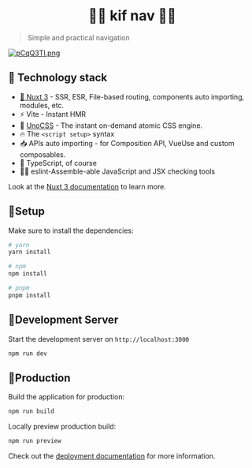 <div align="center">
  <br/>
  <h1>🏳️‍🌈 <b>kif nav 🏳️‍🌈</b></h1>
</div>

> Simple and practical navigation

[![pCqQ3TI.png](https://s1.ax1x.com/2023/07/22/pCqQ3TI.png)](https://imgse.com/i/pCqQ3TI)



## 📒 Technology stack

- [💚 Nuxt 3](https://nuxt.com/) - SSR, ESR, File-based routing, components auto importing, modules, etc.
- ⚡️ Vite - Instant HMR
- 🎨 [UnoCSS](https://github.com/antfu/unocss) - The instant on-demand atomic CSS engine.
- 🔥 The `<script setup>` syntax
- 📥 APIs auto importing - for Composition API, VueUse and custom composables.
- 🦾 TypeScript, of course
- 🧍‍♀️ eslint-Assemble-able JavaScript and JSX checking tools



Look at the [Nuxt 3 documentation](https://nuxt.com/docs/getting-started/introduction) to learn more.

## 📒Setup

Make sure to install the dependencies:

```bash
# yarn
yarn install

# npm
npm install

# pnpm
pnpm install
```

## 📒Development Server

Start the development server on `http://localhost:3000`

```bash
npm run dev
```

## 📒Production

Build the application for production:

```bash
npm run build
```

Locally preview production build:

```bash
npm run preview
```

Check out the [deployment documentation](https://nuxt.com/docs/getting-started/deployment) for more information.